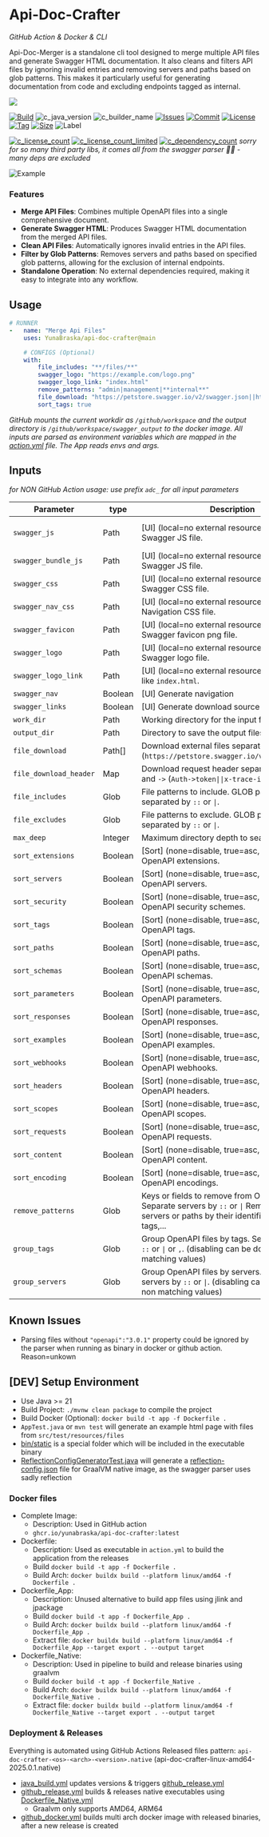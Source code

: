 # Api-Doc-Crafter
_GitHub Action & Docker & CLI_

Api-Doc-Merger is a standalone cli tool designed to merge multiple API files and generate Swagger HTML documentation. It
also cleans and filters API files by ignoring invalid entries and removing servers and paths based on glob patterns.
This makes it particularly useful for generating documentation from code and excluding endpoints tagged as internal.

[![](https://img.shields.io/static/v1?label=Sponsor&message=%E2%9D%A4&logo=GitHub&color=%23fe8e86)](https://github.com/sponsors/YunaBraska)

[![Build][build_shield]][build_link]
![c_java_version](https://img.shields.io/badge/java_version-21-97CA00?style=flat-square)
![c_builder_name](https://img.shields.io/badge/builder_name-Maven-97CA00?style=flat-square)
[![Issues][issues_shield]][issues_link]
[![Commit][commit_shield]][commit_link]
[![License][license_shield]][license_link]
[![Tag][tag_shield]][tag_link]
[![Size][size_shield]][size_shield]
![Label][label_shield]

[![c_license_count](https://img.shields.io/badge/licenses-6-97CA00?style=flat-square)](docs/licenses/licenses.csv)
[![c_license_count_limited](https://img.shields.io/badge/licenses_limited-2-4c1?style=flat-square)](docs/licenses/licenses.csv)
[![c_dependency_count](https://img.shields.io/badge/dependencies-51-fe7d37?style=flat-square)](docs/licenses/dependencies.csv) 
_sorry for so many third party libs, it comes all from the swagger parser 🤷‍♀️ - many deps are excluded_

![Example](src/test/resources/example_01.png)

### Features

* **Merge API Files**: Combines multiple OpenAPI files into a single comprehensive document.
* **Generate Swagger HTML**: Produces Swagger HTML documentation from the merged API files.
* **Clean API Files**: Automatically ignores invalid entries in the API files.
* **Filter by Glob Patterns**: Removes servers and paths based on specified glob patterns, allowing for the exclusion of
  internal endpoints.
* **Standalone Operation**: No external dependencies required, making it easy to integrate into any workflow.

## Usage

```yaml
# RUNNER
-   name: "Merge Api Files"
    uses: YunaBraska/api-doc-crafter@main

    # CONFIGS (Optional)
    with:
        file_includes: "**/files/**"
        swagger_logo: "https://example.com/logo.png"
        swagger_logo_link: "index.html"
        remove_patterns: "admin|management|**internal**"
        file_download: "https://petstore.swagger.io/v2/swagger.json||https://example.com/swagger.json"
        sort_tags: true
```

_GitHub mounts the current workdir as `/github/workspace` and the output directory is `/github/workspace/swagger_output`
to the docker image.
All inputs are parsed as environment variables which are mapped in the [action.yml](action.yml) file. The App reads envs
and args._

## Inputs

_for NON GitHub Action usage: use prefix `adc_` for all input parameters_

| Parameter              | type    | Description                                                                                                                                         | Default                                                                  |
|------------------------|---------|-----------------------------------------------------------------------------------------------------------------------------------------------------|--------------------------------------------------------------------------|
| `swagger_js`           | Path    | \[UI] (local=no external resource) Path to the Swagger JS file.                                                                                     | https://unpkg.com/swagger-ui-dist@5.11.0/swagger-ui-standalone-preset.js |
| `swagger_bundle_js`    | Path    | \[UI] (local=no external resource) Path to the Swagger JS file.                                                                                     | https://unpkg.com/swagger-ui-dist@5.11.0/swagger-ui-bundle.js            |
| `swagger_css`          | Path    | \[UI] (local=no external resource) Path to the Swagger CSS file.                                                                                    | https://unpkg.com/swagger-ui-dist@5.11.0/swagger-ui.css                  |
| `swagger_nav_css`      | Path    | \[UI] (local=no external resource) Path to the Navigation CSS file.                                                                                 | none                                                                     |
| `swagger_favicon`      | Path    | \[UI] (local=no external resource) Path to the Swagger favicon png file.                                                                            | https://petstore.swagger.io/favicon-32x32.png                            |
| `swagger_logo`         | Path    | \[UI] (local=no external resource) Path to the Swagger logo file.                                                                                   | none                                                                     |
| `swagger_logo_link`    | Path    | \[UI] (local=no external resource) Path to URL like `index.html`.                                                                                   | none                                                                     |
| `swagger_nav`          | Boolean | \[UI] Generate navigation                                                                                                                           | true                                                                     |
| `swagger_links`        | Boolean | \[UI] Generate download source links                                                                                                                | true                                                                     |
| `work_dir`             | Path    | Working directory for the input files.                                                                                                              | `.`                                                                      |
| `output_dir`           | Path    | Directory to save the output files.                                                                                                                 | `./swagger_output`                                                       |
| `file_download`        | Path[]  | Download external files separated by or `\|\|`. (`https://petstore.swagger.io/v2/swagger.json`)                                                     |                                                                          |
| `file_download_header` | Map     | Download request header separated by or `\|\|` and `->` (`Auth->token\|\|x-trace-id->2008`).                                                        |                                                                          |
| `file_includes`        | Glob    | File patterns to include. GLOB patterns separated by `::` or `\|`.                                                                                  |                                                                          |
| `file_excludes`        | Glob    | File patterns to exclude. GLOB patterns separated by `::` or `\|`.                                                                                  |                                                                          |
| `max_deep`             | Integer | Maximum directory depth to search.                                                                                                                  | `100`                                                                    |
| `sort_extensions`      | Boolean | \[Sort] (none=disable, true=asc, false=desc) OpenAPI extensions.                                                                                    | true                                                                     |
| `sort_servers`         | Boolean | \[Sort] (none=disable, true=asc, false=desc) OpenAPI servers.                                                                                       | true                                                                     |
| `sort_security`        | Boolean | \[Sort] (none=disable, true=asc, false=desc) OpenAPI security schemes.                                                                              | true                                                                     |
| `sort_tags`            | Boolean | \[Sort] (none=disable, true=asc, false=desc) OpenAPI tags.                                                                                          | true                                                                     |
| `sort_paths`           | Boolean | \[Sort] (none=disable, true=asc, false=desc) OpenAPI paths.                                                                                         | true                                                                     |
| `sort_schemas`         | Boolean | \[Sort] (none=disable, true=asc, false=desc) OpenAPI schemas.                                                                                       | true                                                                     |
| `sort_parameters`      | Boolean | \[Sort] (none=disable, true=asc, false=desc) OpenAPI parameters.                                                                                    | true                                                                     |
| `sort_responses`       | Boolean | \[Sort] (none=disable, true=asc, false=desc) OpenAPI responses.                                                                                     | true                                                                     |
| `sort_examples`        | Boolean | \[Sort] (none=disable, true=asc, false=desc) OpenAPI examples.                                                                                      | true                                                                     |
| `sort_webhooks`        | Boolean | \[Sort] (none=disable, true=asc, false=desc) OpenAPI webhooks.                                                                                      | true                                                                     |
| `sort_headers`         | Boolean | \[Sort] (none=disable, true=asc, false=desc) OpenAPI headers.                                                                                       | true                                                                     |
| `sort_scopes`          | Boolean | \[Sort] (none=disable, true=asc, false=desc) OpenAPI scopes.                                                                                        | true                                                                     |
| `sort_requests`        | Boolean | \[Sort] (none=disable, true=asc, false=desc) OpenAPI requests.                                                                                      | true                                                                     |
| `sort_content`         | Boolean | \[Sort] (none=disable, true=asc, false=desc) OpenAPI content.                                                                                       | true                                                                     |
| `sort_encoding`        | Boolean | \[Sort] (none=disable, true=asc, false=desc) OpenAPI encodings.                                                                                     | true                                                                     |
| `remove_patterns`      | Glob    | Keys or fields to remove from OpenAPI files. Separate servers by `::` or `\|` Removes also servers or paths by their identifiers e.g. url, tags,... | null                                                                     |
| `group_tags`           | Glob    | Group OpenAPI files by tags. Separate tags by `::` or `\|` or `,`.  (disabling can be done by non matching values)                                  | null                                                                     |
| `group_servers`        | Glob    | Group OpenAPI files by servers. Separate servers by `::` or `\|`.  (disabling can be done by non matching values)                                   | null                                                                     |

## Known Issues

* Parsing files without `"openapi":"3.0.1"` property could be ignored by the parser when running as binary in
  docker or github action. Reason=unkown

## \[DEV] Setup Environment

* Use Java >= 21
* Build Project: `./mvnw clean package` to compile the project
* Build Docker (Optional): `docker build -t app -f Dockerfile .`
* `AppTest.java` or `mvn test` will generate an example html page with files from `src/test/resources/files`
* [bin/static](src/main/resources/bin/static) is a special folder which will be included in the executable binary
* [ReflectionConfigGeneratorTest.java](src/test/java/berlin/yuna/apidoccrafter/logic/ReflectionConfigGeneratorTest.java)
  will generate
  a [reflection-config.json](src/main/resources/META-INF/native-image/berlin.yuna/api-doc-crafter/reflect-config.json)
  file for GraalVM native image, as the swagger parser uses sadly reflection

### Docker files

* Complete Image:
  * Description: Used in GitHub action
  * `ghcr.io/yunabraska/api-doc-crafter:latest`
* Dockerfile:
    * Description: Used as executable in `action.yml` to build the application from the releases
    * Build `docker build -t app -f Dockerfile .`
    * Build Arch: `docker buildx build --platform linux/amd64 -f Dockerfile .`
* Dockerfile_App:
    * Description: Unused alternative to build app files using jlink and jpackage
    * Build `docker build -t app -f Dockerfile_App .`
    * Build Arch: `docker buildx build --platform linux/amd64 -f Dockerfile_App .`
    * Extract file: `docker buildx build --platform linux/amd64 -f Dockerfile_App --target export . --output target`
* Dockerfile_Native:
    * Description: Used in pipeline to build and release binaries using graalvm
    * Build `docker build -t app -f Dockerfile_Native .`
    * Build Arch: `docker buildx build --platform linux/amd64 -f Dockerfile_Native .`
    * Extract file: `docker buildx build --platform linux/amd64 -f Dockerfile_Native --target export . --output target`

### Deployment & Releases

Everything is automated using GitHub Actions
Released files pattern: `api-doc-crafter-<os>-<arch>-<version>.native` (api-doc-crafter-linux-amd64-2025.0.1.native)

* [java_build.yml](.github/workflows/java_build.yml) updates versions &
  triggers [github_release.yml](.github/workflows/github_release.yml)
* [github_release.yml](.github/workflows/github_release.yml) builds & releases native executables
  using [Dockerfile_Native.yml](Dockerfile_Native)
    * Graalvm only supports AMD64, ARM64
* [github_docker.yml](.github/workflows/github_docker.yml) builds multi arch docker image with released binaries, after
  a new release is created

[build_shield]: https://github.com/YunaBraska/api-doc-crafter/actions/workflows/test_workflow.yml/badge.svg

[build_link]: https://github.com/europace/api-doc-crafter/actions/workflows/test_workflow.yml

[maintainable_shield]: https://img.shields.io/codeclimate/maintainability/YunaBraska/api-doc-crafter?style=flat-square

[maintainable_link]: https://codeclimate.com/github/YunaBraska/api-doc-crafter/maintainability

[coverage_shield]: https://img.shields.io/codeclimate/coverage/YunaBraska/api-doc-crafter?style=flat-square

[coverage_link]: https://codeclimate.com/github/YunaBraska/api-doc-crafter/test_coverage

[issues_shield]: https://img.shields.io/github/issues/YunaBraska/api-doc-crafter?style=flat-square

[issues_link]: https://github.com/YunaBraska/api-doc-crafter/commits/main

[commit_shield]: https://img.shields.io/github/last-commit/YunaBraska/api-doc-crafter?style=flat-square

[commit_link]: https://github.com/YunaBraska/api-doc-crafter/issues

[license_shield]: https://img.shields.io/github/license/YunaBraska/api-doc-crafter?style=flat-square

[license_link]: https://github.com/YunaBraska/api-doc-crafter/blob/main/LICENSE

[tag_shield]: https://img.shields.io/github/v/tag/YunaBraska/api-doc-crafter?style=flat-square

[tag_link]: https://github.com/YunaBraska/api-doc-crafter/releases

[size_shield]: https://img.shields.io/github/repo-size/YunaBraska/api-doc-crafter?style=flat-square

[label_shield]: https://img.shields.io/badge/Yuna-QueenInside-blueviolet?style=flat-square

[gitter_shield]: https://img.shields.io/gitter/room/YunaBraska/api-doc-crafter?style=flat-square

[gitter_link]: https://gitter.im/api-doc-crafter/Lobby

[node_version]: https://img.shields.io/badge/node-16-blueviolet?style=flat-square

